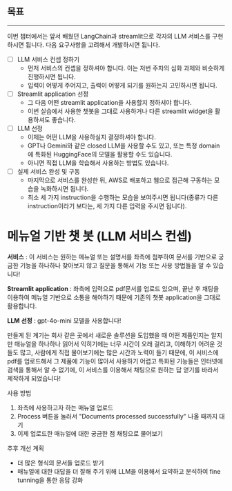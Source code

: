 ## 목표

---

이번 챕터에서는 앞서 배웠던 LangChain과 streamlit으로 각자의 LLM 서비스를 구현하시면 됩니다. 다음 요구사항을 고려해서 개발하시면 됩니다.

- [ ]  LLM 서비스 컨셉 정하기
    - 먼저 서비스의 컨셉을 정하셔야 합니다. 이는 저번 주차의 심화 과제와 비슷하게 진행하시면 됩니다.
    - 입력이 어떻게 주어지고, 출력이 어떻게 되기를 원하는지 고민하시면 됩니다.
- [ ]  Streamlit application 선정
    - 그 다음 어떤 streamlit application을 사용할지 정하셔야 합니다.
    - 이번 실습에서 사용한 챗봇을 그대로 사용하거나 다른 streamlit widget을 활용하셔도 좋습니다.
- [ ]  LLM 선정
    - 이제는 어떤 LLM을 사용하실지 결정하셔야 합니다.
    - GPT나 Gemini와 같은 closed LLM을 사용할 수도 있고, 또는 특정 domain에 특화된 HuggingFace의 모델을 활용할 수도 있습니다.
    - 아니면 직접 LLM을 학습해서 사용하는 방법도 있습니다.
- [ ]  실제 서비스 완성 및 구동
    - 마지막으로 서비스를 완성한 뒤, AWS로 배포하고 웹으로 접근해 구동하는 모습을 녹화하시면 됩니다.
    - 최소 세 가지 instruction을 수행하는 모습을 보여주시면 됩니다(종류가 다른 instruction이라기 보다는, 세 가지 다른 입력을 주시면 됩니다).




# 메뉴얼 기반 챗 봇 (LLM 서비스 컨셉)
**서비스** : 이 서비스는 원하는 메뉴얼 또는 설명서를 좌측에 첨부하여 문서를 기반으로 궁금한 기능을 하나하나 찾아보지 않고 질문을 통해서 기능 또는 사용 방법들을 알 수 있습니다!

**Streamlit application** : 좌측에 입력으로 pdf문서를 업로드 있으며, 끝난 후 채팅을 이용하여 메뉴얼 기반으로 소통을 해야하기 때문에 기존의 챗봇 application을 그대로 활용합니다.

**LLM 선정** : gpt-4o-mini 모델을 사용합니다!

만들게 된 계기는 회사 같은 곳에서 새로운 솔루션을 도입했을 때 어떤 제품인지는 알지만 매뉴얼을 하나하나 읽어서 익히기에는 너무 시간이 오래 걸리고, 이해하기 어려운 것들도 많고, 사람에게 직접 물어보기에는 많은 시간과 노력이 들기 때문에, 이 서비스에 pdf를 업로드해서 그 제품에 기능이 많아서 사용하기 어렵고 특화된 기능들은 인터넷에 검색을 통해서 알 수 없기에, 이 서비스를 이용해서 채팅으로 원하는 답 얻기를 바라서 제작하게 되었습니다!

사용 방법
1. 좌측에 사용하고자 하는 매뉴얼 업로드
2. Process 버튼을 눌러서 "Documents processed successfully" 나올 때까지 대기
3. 이제 업로드한 매뉴얼에 대한 궁금한 점 채팅으로 물어보기

추후 개선 계획
- 더 많은 형식의 문서들 업로드 받기
- 매뉴얼에 대한 대답을 더 잘해 주기 위해 LLM을 이용해서 요약하고 분석하여 fine tunning을 통한 응답 강화

